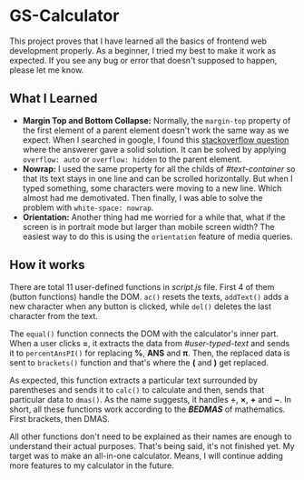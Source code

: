 # GS-Calculator
This project proves that I have learned all the basics of frontend web development properly. As a beginner, I tried my best to make it work as expected. If you see any bug or error that doesn't supposed to happen, please let me know.
## What I Learned
- **Margin Top and Bottom Collapse:** Normally, the `margin-top` property of the first element of a parent element doesn't work the same way as we expect. When I searched in google, I found this [stackoverflow question](https://stackoverflow.com/questions/9519841/why-does-this-css-margin-top-style-not-work) where the answerer gave a solid solution. It can be solved by applying `overflow: auto` or `overflow: hidden` to the parent element.
- **Nowrap:** I used the same property for all the childs of *#text-container* so that its text stays in one line and can be scrolled horizontally. But when I typed something, some characters were moving to a new line. Which almost had me demotivated. Then finally, I was able to solve the problem with `white-space: nowrap`.
- **Orientation:** Another thing had me worried for a while that, what if the screen is in portrait mode but larger than mobile screen width? The easiest way to do this is using the `orientation` feature of media queries.
## How it works
There are total 11 user-defined functions in *script.js* file. First 4 of them (button functions) handle the DOM. `ac()` resets the texts, `addText()` adds a new character when any button is clicked, while `del()` deletes the last character from the text.

The `equal()` function connects the DOM with the calculator's inner part. When a user clicks **=**, it extracts the data from *#user-typed-text* and sends it to `percentAnsPI()` for replacing **%**, **ANS** and **π**. Then, the replaced data is sent to `brackets()` function and that's where the **(** and **)** get replaced.

As expected, this function extracts a particular text surrounded by parentheses and sends it to `calc()` to calculate and then, sends that particular data to `dmas()`. As the name suggests, it handles **÷**, **×**, **+** and **−**. In short, all these functions work according to the **_BEDMAS_** of mathematics. First brackets, then DMAS.

All other functions don't need to be explained as their names are enough to understand their actual purposes. That's being said, it's not finished yet. My target was to make an all-in-one calculator. Means, I will continue adding more features to my calculator in the future.
